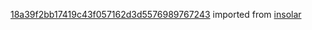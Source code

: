 [18a39f2bb17419c43f057162d3d5576989767243](https://github.com/insolar/insolar/commit/18a39f2bb17419c43f057162d3d5576989767243) imported from [insolar](https://github.com/insolar/insolar)
